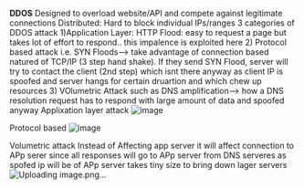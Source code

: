 **DDOS**
Designed to overload website/API and compete against legitimate connections
Distributed: Hard to block individual IPs/ranges
3 categories of DDOS attack
 1)Application Layer: HTTP Flood: easy to request a page but takes lot of effort to respond.. this impalence is exploited here
 2) Protocol based attack i.e. SYN Floods--> take advantage of connection based natured of TCP/IP (3 step hand shake). If they send SYN Flood,  server will try to contact the client (2nd step) which isnt there anyway as client IP is spoofed and server hangs for certain druartion and which chew up resources
 3) VOlumetric Attack such as DNS amplification--> how a DNS resolution request has to respond with large amount of data and spoofed anyway
 Applixation layer attack
 ![image](https://user-images.githubusercontent.com/24499265/127184021-c46d43b4-8ad6-4644-8712-17276b4b2972.png)

Protocol based
![image](https://user-images.githubusercontent.com/24499265/127184350-04fe291a-fd60-48a1-8176-6049f3562ad1.png)

Volumetric attack
Instead of Affecting app server it will affect connection to APp serer since all responses will go to APp server from DNS serveres as spofed ip will be of APp server
takes tiny size to bring down lager servers
![Uploading image.png…]()

 
 


